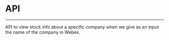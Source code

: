 # API
---
API to view stock info about a specific company when we give as an input the name of the company in Webex.